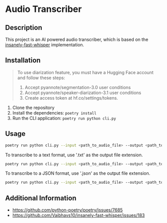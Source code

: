 # Audio Transcriber

## Description

This project is an AI powered audio transcriber, which is based on the [insanely-fast-whisper](https://github.com/Vaibhavs10/insanely-fast-whisper) implementation.

## Installation

> To use diarization feature, you must have a Hugging Face account and follow these steps:
> 1. Accept pyannote/segmentation-3.0 user conditions
> 2. Accept pyannote/speaker-diarization-3.1 user conditions
> 3. Create access token at hf.co/settings/tokens.

1. Clone the repository
2. Install the dependencies: `poetry install`
3. Run the CLI application: `poetry run python cli.py`

## Usage

```bash
poetry run python cli.py --input <path_to_audio_file> --output <path_to_output_file>
```

To transcribe to a text format, use '.txt' as the output file extension.

```bash
poetry run python cli.py --input <path_to_audio_file> --output <path_to_output_file>.txt
```

To transcribe to a JSON format, use '.json' as the output file extension.

```bash
poetry run python cli.py --input <path_to_audio_file> --output <path_to_output_file>.json
```

## Additional Information

- https://github.com/python-poetry/poetry/issues/7685
- https://github.com/Vaibhavs10/insanely-fast-whisper/issues/183
